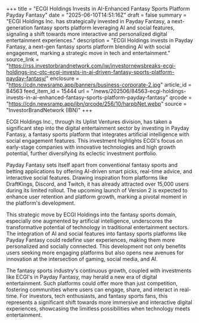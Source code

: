 +++
title = "ECGI Holdings Invests in AI-Enhanced Fantasy Sports Platform Payday Fantasy"
date = "2025-06-10T14:51:16Z"
draft = false
summary = "ECGI Holdings Inc. has strategically invested in Payday Fantasy, a next-generation fantasy sports platform leveraging AI and social features, signaling a shift towards more interactive and personalized digital entertainment experiences."
description = "ECGI Holdings invests in Payday Fantasy, a next-gen fantasy sports platform blending AI with social engagement, marking a strategic move in tech and entertainment."
source_link = "https://rss.investorbrandnetwork.com/iw/investornewsbreaks-ecgi-holdings-inc-otc-ecgi-invests-in-ai-driven-fantasy-sports-platform-payday-fantasy/"
enclosure = "https://cdn.newsramp.app/banners/business-corporate-2.jpg"
article_id = 84563
feed_item_id = 15444
url = "/news/202506/84563-ecgi-holdings-invests-in-ai-enhanced-fantasy-sports-platform-payday-fantasy"
qrcode = "https://cdn.newsramp.app/ibn/qrcode/256/10/harpbNet.webp"
source = "InvestorBrandNetwork (IBN)"
+++

<p>ECGI Holdings Inc., through its Uplist Ventures division, has taken a significant step into the digital entertainment sector by investing in Payday Fantasy, a fantasy sports platform that integrates artificial intelligence with social engagement features. This investment highlights ECGI's focus on early-stage companies with innovative technologies and high growth potential, further diversifying its eclectic investment portfolio.</p><p>Payday Fantasy sets itself apart from conventional fantasy sports and betting applications by offering AI-driven smart picks, real-time advice, and interactive social features. Drawing inspiration from platforms like DraftKings, Discord, and Twitch, it has already attracted over 15,000 users during its limited rollout. The upcoming launch of Version 2 is expected to enhance user retention and platform growth, marking a pivotal moment in the platform's development.</p><p>This strategic move by ECGI Holdings into the fantasy sports domain, especially one augmented by artificial intelligence, underscores the transformative potential of technology in traditional entertainment sectors. The integration of AI and social features into fantasy sports platforms like Payday Fantasy could redefine user experiences, making them more personalized and socially connected. This development not only benefits users seeking more engaging platforms but also opens new avenues for innovation at the intersection of gaming, social media, and AI.</p><p>The fantasy sports industry's continuous growth, coupled with investments like ECGI's in Payday Fantasy, may herald a new era of digital entertainment. Such platforms could offer more than just competition, fostering communities where users can engage, share, and interact in real-time. For investors, tech enthusiasts, and fantasy sports fans, this represents a significant shift towards more immersive and interactive digital experiences, showcasing the limitless possibilities when technology meets entertainment.</p>